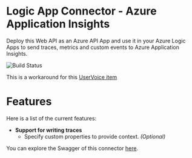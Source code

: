 # Logic App Connector - Azure Application Insights
Deploy this Web API as an Azure API App and use it in your Azure Logic Apps to send traces, metrics and custom events to Azure Application Insights.

![Build Status](https://tomkerkhove.visualstudio.com/_apis/public/build/definitions/c8608c00-3475-43b1-944b-c86b95825768/7/badge)

This is a workaround for this [UserVoice item](https://feedback.azure.com/forums/287593-logic-apps/suggestions/16833526-supporting-ai-for-logic-apps)

# Features
Here is a list of the current features:

- **Support for writing traces**
	- Specify custom properties to provide context. *(Optional)*

You can explore the Swagger of this connector [here](https://application-insights-connector.azurewebsites.net/swagger/).
